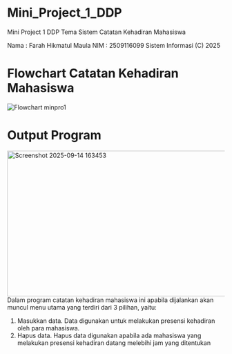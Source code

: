 # Mini_Project_1_DDP
Mini Project 1 DDP Tema Sistem Catatan Kehadiran Mahasiswa
  
  Nama : Farah Hikmatul Maula
  NIM  : 2509116099
  Sistem Informasi (C) 2025 

# Flowchart Catatan Kehadiran Mahasiswa
![Flowchart minpro1](https://github.com/user-attachments/assets/f238ebe1-83d7-465a-93ea-ce51ead0da48)

# Output Program
<img width="1222" height="336" alt="Screenshot 2025-09-14 163453" src="https://github.com/user-attachments/assets/299323d5-73fe-4679-8c20-2ae1221bb1a9" />
Dalam program catatan kehadiran mahasiswa ini apabila dijalankan akan muncul menu utama yang terdiri dari 3 pilihan, yaitu:

1. Masukkan data. Data digunakan untuk melakukan presensi kehadiran oleh para mahasiswa.
  2. Hapus data. Hapus data digunakan apabila ada mahasiswa yang melakukan presensi kehadiran datang melebihi jam yang ditentukan

